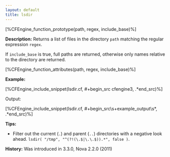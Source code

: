```yaml
---
layout: default
title: lsdir
---
```


[%CFEngine_function_prototype(path, regex, include_base)%]

**Description:** Returns a list of files in the directory `path` matching the regular expression `regex`.

If `include_base` is true, full paths are returned, otherwise only names
relative to the directory are returned.

[%CFEngine_function_attributes(path, regex, include_base)%]

**Example:**

[%CFEngine_include_snippet(lsdir.cf, #\+begin_src cfengine3, .*end_src)%]

Output:

[%CFEngine_include_snippet(lsdir.cf, #\+begin_src\s+example_output\s*, .*end_src)%]

**Tips:**

* Filter out the current (`.`) and parent (`..`) directories with a
  negative look ahead. `lsdir( "/tmp", "^(?!(\.$|\.\.$)).*", false )`.

**History:** Was introduced in 3.3.0, Nova 2.2.0 (2011)
